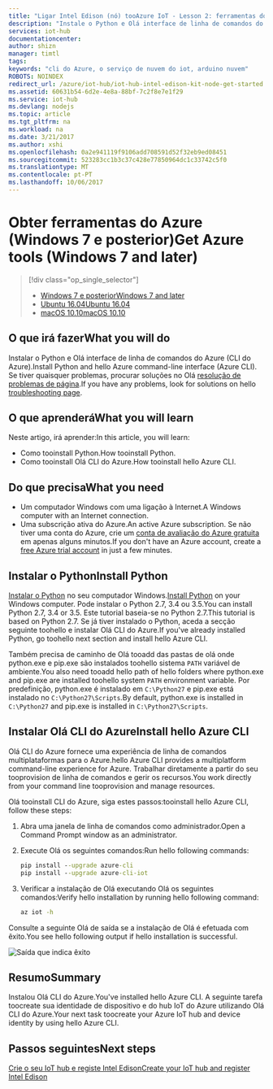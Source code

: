 ```yaml
---
title: "Ligar Intel Edison (nó) tooAzure IoT - Lesson 2: ferramentas do Azure (Windows) | Microsoft Docs"
description: "Instale o Python e Olá interface de linha de comandos do Azure (CLI do Azure) no Windows 7 e versões posteriores."
services: iot-hub
documentationcenter: 
author: shizn
manager: timtl
tags: 
keywords: "cli do Azure, o serviço de nuvem do iot, arduino nuvem"
ROBOTS: NOINDEX
redirect_url: /azure/iot-hub/iot-hub-intel-edison-kit-node-get-started
ms.assetid: 60631b54-6d2e-4e8a-88bf-7c2f8e7e1f29
ms.service: iot-hub
ms.devlang: nodejs
ms.topic: article
ms.tgt_pltfrm: na
ms.workload: na
ms.date: 3/21/2017
ms.author: xshi
ms.openlocfilehash: 0a2e941119f9106add708591d52f32eb9ed08451
ms.sourcegitcommit: 523283cc1b3c37c428e77850964dc1c33742c5f0
ms.translationtype: MT
ms.contentlocale: pt-PT
ms.lasthandoff: 10/06/2017
---
```

# <a name="get-azure-tools-windows-7-and-later"></a><span data-ttu-id="ff1e5-104">Obter ferramentas do Azure (Windows 7 e posterior)</span><span class="sxs-lookup"><span data-stu-id="ff1e5-104">Get Azure tools (Windows 7 and later)</span></span>
> [!div class="op_single_selector"]
> * <span data-ttu-id="ff1e5-105">[Windows 7 e posterior][windows]</span><span class="sxs-lookup"><span data-stu-id="ff1e5-105">[Windows 7 and later][windows]</span></span>
> * <span data-ttu-id="ff1e5-106">[Ubuntu 16.04][ubuntu]</span><span class="sxs-lookup"><span data-stu-id="ff1e5-106">[Ubuntu 16.04][ubuntu]</span></span>
> * <span data-ttu-id="ff1e5-107">[macOS 10.10][macos]</span><span class="sxs-lookup"><span data-stu-id="ff1e5-107">[macOS 10.10][macos]</span></span>

## <a name="what-you-will-do"></a><span data-ttu-id="ff1e5-108">O que irá fazer</span><span class="sxs-lookup"><span data-stu-id="ff1e5-108">What you will do</span></span>
<span data-ttu-id="ff1e5-109">Instalar o Python e Olá interface de linha de comandos do Azure (CLI do Azure).</span><span class="sxs-lookup"><span data-stu-id="ff1e5-109">Install Python and hello Azure command-line interface (Azure CLI).</span></span> <span data-ttu-id="ff1e5-110">Se tiver quaisquer problemas, procurar soluções no Olá [resolução de problemas de página][troubleshooting].</span><span class="sxs-lookup"><span data-stu-id="ff1e5-110">If you have any problems, look for solutions on hello [troubleshooting page][troubleshooting].</span></span>

## <a name="what-you-will-learn"></a><span data-ttu-id="ff1e5-111">O que aprenderá</span><span class="sxs-lookup"><span data-stu-id="ff1e5-111">What you will learn</span></span>
<span data-ttu-id="ff1e5-112">Neste artigo, irá aprender:</span><span class="sxs-lookup"><span data-stu-id="ff1e5-112">In this article, you will learn:</span></span>
* <span data-ttu-id="ff1e5-113">Como tooinstall Python.</span><span class="sxs-lookup"><span data-stu-id="ff1e5-113">How tooinstall Python.</span></span>
* <span data-ttu-id="ff1e5-114">Como tooinstall Olá CLI do Azure.</span><span class="sxs-lookup"><span data-stu-id="ff1e5-114">How tooinstall hello Azure CLI.</span></span>

## <a name="what-you-need"></a><span data-ttu-id="ff1e5-115">Do que precisa</span><span class="sxs-lookup"><span data-stu-id="ff1e5-115">What you need</span></span>
* <span data-ttu-id="ff1e5-116">Um computador Windows com uma ligação à Internet.</span><span class="sxs-lookup"><span data-stu-id="ff1e5-116">A Windows computer with an Internet connection.</span></span>
* <span data-ttu-id="ff1e5-117">Uma subscrição ativa do Azure.</span><span class="sxs-lookup"><span data-stu-id="ff1e5-117">An active Azure subscription.</span></span> <span data-ttu-id="ff1e5-118">Se não tiver uma conta do Azure, crie um [conta de avaliação do Azure gratuita](http://azure.microsoft.com/pricing/free-trial/) em apenas alguns minutos.</span><span class="sxs-lookup"><span data-stu-id="ff1e5-118">If you don't have an Azure account, create a [free Azure trial account](http://azure.microsoft.com/pricing/free-trial/) in just a few minutes.</span></span>

## <a name="install-python"></a><span data-ttu-id="ff1e5-119">Instalar o Python</span><span class="sxs-lookup"><span data-stu-id="ff1e5-119">Install Python</span></span>
<span data-ttu-id="ff1e5-120">[Instalar o Python](https://www.python.org/downloads/) no seu computador Windows.</span><span class="sxs-lookup"><span data-stu-id="ff1e5-120">[Install Python](https://www.python.org/downloads/) on your Windows computer.</span></span> <span data-ttu-id="ff1e5-121">Pode instalar o Python 2.7, 3.4 ou 3.5.</span><span class="sxs-lookup"><span data-stu-id="ff1e5-121">You can install Python 2.7, 3.4 or 3.5.</span></span> <span data-ttu-id="ff1e5-122">Este tutorial baseia-se no Python 2.7.</span><span class="sxs-lookup"><span data-stu-id="ff1e5-122">This tutorial is based on Python 2.7.</span></span> <span data-ttu-id="ff1e5-123">Se já tiver instalado o Python, aceda a secção seguinte toohello e instalar Olá CLI do Azure.</span><span class="sxs-lookup"><span data-stu-id="ff1e5-123">If you've already installed Python, go toohello next section and install hello Azure CLI.</span></span>

<span data-ttu-id="ff1e5-124">Também precisa de caminho de Olá tooadd das pastas de olá onde python.exe e pip.exe são instalados toohello sistema `PATH` variável de ambiente.</span><span class="sxs-lookup"><span data-stu-id="ff1e5-124">You also need tooadd hello path of hello folders where python.exe and pip.exe are installed toohello system `PATH` environment variable.</span></span> <span data-ttu-id="ff1e5-125">Por predefinição, python.exe é instalado em `C:\Python27` e pip.exe está instalado no `C:\Python27\Scripts`.</span><span class="sxs-lookup"><span data-stu-id="ff1e5-125">By default, python.exe is installed in `C:\Python27` and pip.exe is installed in `C:\Python27\Scripts`.</span></span>

## <a name="install-hello-azure-cli"></a><span data-ttu-id="ff1e5-126">Instalar Olá CLI do Azure</span><span class="sxs-lookup"><span data-stu-id="ff1e5-126">Install hello Azure CLI</span></span>
<span data-ttu-id="ff1e5-127">Olá CLI do Azure fornece uma experiência de linha de comandos multiplataformas para o Azure.</span><span class="sxs-lookup"><span data-stu-id="ff1e5-127">hello Azure CLI provides a multiplatform command-line experience for Azure.</span></span> <span data-ttu-id="ff1e5-128">Trabalhar diretamente a partir do seu tooprovision de linha de comandos e gerir os recursos.</span><span class="sxs-lookup"><span data-stu-id="ff1e5-128">You work directly from your command line tooprovision and manage resources.</span></span>

<span data-ttu-id="ff1e5-129">Olá tooinstall CLI do Azure, siga estes passos:</span><span class="sxs-lookup"><span data-stu-id="ff1e5-129">tooinstall hello Azure CLI, follow these steps:</span></span>

1. <span data-ttu-id="ff1e5-130">Abra uma janela de linha de comandos como administrador.</span><span class="sxs-lookup"><span data-stu-id="ff1e5-130">Open a Command Prompt window as an administrator.</span></span>
2. <span data-ttu-id="ff1e5-131">Execute Olá os seguintes comandos:</span><span class="sxs-lookup"><span data-stu-id="ff1e5-131">Run hello following commands:</span></span>

   ```cmd
   pip install --upgrade azure-cli
   pip install --upgrade azure-cli-iot
   ```
3. <span data-ttu-id="ff1e5-132">Verificar a instalação de Olá executando Olá os seguintes comandos:</span><span class="sxs-lookup"><span data-stu-id="ff1e5-132">Verify hello installation by running hello following command:</span></span>

   ```cmd
   az iot -h
   ```

<span data-ttu-id="ff1e5-133">Consulte a seguinte Olá de saída se a instalação de Olá é efetuada com êxito.</span><span class="sxs-lookup"><span data-stu-id="ff1e5-133">You see hello following output if hello installation is successful.</span></span>

![Saída que indica êxito](media/iot-hub-intel-edison-lessons/lesson2/az_iot_help_win.png)

## <a name="summary"></a><span data-ttu-id="ff1e5-135">Resumo</span><span class="sxs-lookup"><span data-stu-id="ff1e5-135">Summary</span></span>
<span data-ttu-id="ff1e5-136">Instalou Olá CLI do Azure.</span><span class="sxs-lookup"><span data-stu-id="ff1e5-136">You've installed hello Azure CLI.</span></span> <span data-ttu-id="ff1e5-137">A seguinte tarefa toocreate sua identidade de dispositivo e do hub IoT do Azure utilizando Olá CLI do Azure.</span><span class="sxs-lookup"><span data-stu-id="ff1e5-137">Your next task toocreate your Azure IoT hub and device identity by using hello Azure CLI.</span></span>

## <a name="next-steps"></a><span data-ttu-id="ff1e5-138">Passos seguintes</span><span class="sxs-lookup"><span data-stu-id="ff1e5-138">Next steps</span></span>
<span data-ttu-id="ff1e5-139">[Crie o seu IoT hub e registe Intel Edison][create-your-iot-hub-and-register-intel-edison]</span><span class="sxs-lookup"><span data-stu-id="ff1e5-139">[Create your IoT hub and register Intel Edison][create-your-iot-hub-and-register-intel-edison]</span></span>
<!-- Images and links -->

[troubleshooting]: iot-hub-intel-edison-kit-node-troubleshooting.md
[create-your-iot-hub-and-register-intel-edison]: iot-hub-intel-edison-kit-node-lesson2-prepare-azure-iot-hub.md
[windows]: iot-hub-intel-edison-kit-node-lesson2-get-azure-tools-win32.md
[ubuntu]: iot-hub-intel-edison-kit-node-lesson2-get-azure-tools-ubuntu.md
[macos]: iot-hub-intel-edison-kit-node-lesson2-get-azure-tools-mac.md
